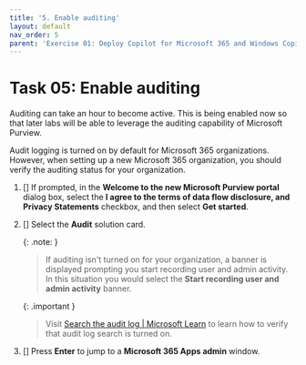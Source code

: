```yaml
---
title: '5. Enable auditing'
layout: default
nav_order: 5
parent: 'Exercise 01: Deploy Copilot for Microsoft 365 and Windows Copilot'
---
```


# Task 05: Enable auditing

Auditing can take an hour to become active. This is being enabled now so that later labs will be able to leverage the auditing capability of Microsoft Purview. 

Audit logging is turned on by default for Microsoft 365 organizations. However, when setting up a new Microsoft 365 organization, you should verify the auditing status for your organization.


1. [] If prompted, in the **Welcome to the new Microsoft Purview portal** dialog box, select the **I agree to the terms of data flow disclosure, and Privacy Statements** checkbox, and then select **Get started**.

1. [] Select the **Audit** solution card.  
    

    {: .note: }
	> If auditing isn't turned on for your organization, a banner is displayed prompting you start recording user and admin activity.  
    In this situation you would select the **Start recording user and admin activity** banner.

    {: .important }
	> Visit [Search the audit log | Microsoft Learn](https://learn.microsoft.com/en-us/purview/audit-search?redirectSourcePath=%252fen-US%252farticle%252fSearch-the-audit-log-in-the-Office-365-Protection-Center-0d4d0f35-390b-4518-800e-0c7ec95e946c&amp;tabs=microsoft-purview-portal "Search the audit log | Microsoft Learn") to learn how to verify that audit log search is turned on.   

1. [] Press **Enter** to jump to a **Microsoft 365 Apps admin** window.